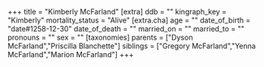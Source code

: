 +++
title = "Kimberly McFarland"
[extra]
ddb = ""
kingraph_key = "Kimberly"
mortality_status = "Alive"
[extra.cha]
age = ""
date_of_birth = "date#1258-12-30"
date_of_death = ""
married_on = ""
married_to = ""
pronouns = ""
sex = ""
[taxonomies]
parents = ["Dyson McFarland","Priscilla Blanchette"]
siblings = ["Gregory McFarland","Yenna McFarland","Marion McFarland"]
+++

